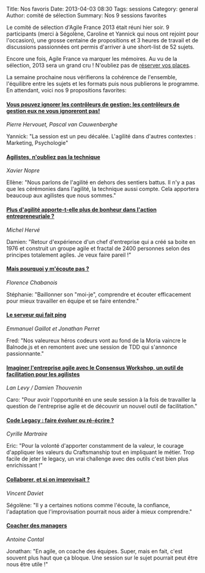 Title: Nos favoris
Date: 2013-04-03 08:30
Tags: sessions
Category: general
Author: comité de sélection
Summary: Nos 9 sessions favorites

Le comité de sélection d'Agile France 2013 était réuni hier soir. 9 participants (merci à Ségolène, Caroline et Yannick qui nous ont rejoint pour l'occasion), une grosse centaine de propositions et 3 heures de travail et de discussions passionnées ont permis d'arriver à une short-list de 52 sujets.

Encore une fois, Agile France va marquer les mémoires. Au vu de la sélection, 2013 sera un grand cru ! N'oubliez pas de [réserver vos places][1].

La semaine prochaine nous vérifierons la cohérence de l'ensemble, l'équilibre entre les sujets et les formats puis nous publierons le programme. En attendant, voici nos 9 propositions favorites:



#### [Vous pouvez ignorer les contrôleurs de gestion; les contrôleurs de gestion eux ne vous ignoreront pas!][2]

<i>Pierre Hervouet, Pascal van Cauwenberghe</i>

Yannick: "La session est un peu décalée. L'agilité dans d'autres contextes : Marketing, Psychologie"



#### [Agilistes, n'oubliez pas la technique][3]

<i>Xavier Nopre</i>

Ellène: "Nous parlons de l'agilité en dehors des sentiers battus. Il n'y a pas que les cérémonies dans l'agilité, la technique aussi compte. Cela apportera beaucoup aux agilistes que nous sommes."



#### [Plus d'agilité apporte-t-elle plus de bonheur dans l'action entrepreneuriale ?][4]

<i>Michel Hervé</i>

Damien: "Retour d'expérience d'un chef d'entreprise qui a créé sa boite en 1976 et construit un groupe agile et fractal de 2400 personnes selon des principes totalement agiles. Je veux faire pareil !"



#### [Mais pourquoi y m'écoute pas ?][5]

<i>Florence Chabanois</i>

Stéphanie: "Baillonner son "moi-je", comprendre et écouter efficacement pour mieux travailler en équipe et se faire entendre."



#### [Le serveur qui fait ping][6]

<i>Emmanuel Gaillot et Jonathan Perret</i>

Fred: "Nos valeureux héros codeurs vont au fond de la Moria vaincre le Balnode.js et en remontent avec une session de TDD qui s'annonce passionnante."



#### [Imaginer l'entreprise agile avec le Consensus Workshop, un outil de facilitation pour les agilistes][7]

<i>Lan Levy / Damien Thouvenin</i>

Caro: "Pour avoir l'opportunité en une seule session à la fois de travailler la question de l'entreprise agile et de découvrir un nouvel outil de facilitation."



#### [Code Legacy : faire évoluer ou ré-écrire ?][8]

<i>Cyrille Martraire</i>

Eric: "Pour la volonté d'apporter constamment de la valeur, le courage d'appliquer les valeurs du Craftsmanship tout en impliquant le métier. Trop facile de jeter le legacy, un vrai challenge avec des outils c'est bien plus enrichissant !"



#### [Collaborer, et si on improvisait ?][9]

<i>Vincent Daviet</i>

Ségolène: "Il y a certaines notions comme l'écoute, la confiance, l'adaptation que l'improvisation pourrait nous aider à mieux comprendre."



#### [Coacher des managers][10]

<i>Antoine Contal</i>

Jonathan: "En agile, on coache des équipes. Super, mais en fait, c'est souvent plus haut que ça bloque. Une session sur le sujet pourrait peut être nous être utile !"

[1]: / "billeterie Agile France 2013"
[2]: /sessions/vous-pouvez-ignorer-les-controleurs-de-gestion-les-controleurs-de-gestion-eux-ne-vous-ignoreront-pas.html
[3]: /sessions/agilistes-noubliez-pas-la-technique.html
[4]: /sessions/plus-dagilite-apporte-t-elle-plus-de-bonheur-dans-laction-entrepreneuriale.html
[5]: /sessions/mais-pourquoi-y-mecoute-pas.html
[6]: /sessions/le-serveur-qui-fait-ping.html
[7]: /sessions/imaginer-lentreprise-agile-avec-le-consensus-workshop-un-outil-de-facilitation-pour-les-agilistes.html
[8]: /sessions/code-legacy-faire-evoluer-ou-re-ecrire.html
[9]: /sessions/collaborer-et-si-on-improvisait.html
[10]: /sessions/coacher-des-managers.html
